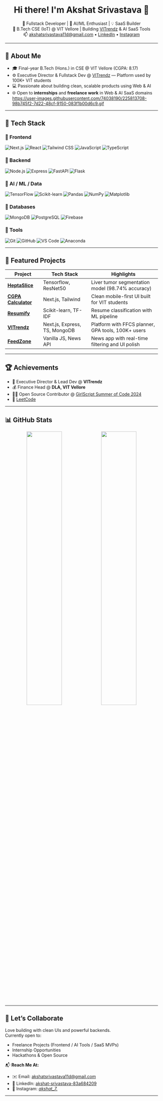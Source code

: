 <h1 align="center">Hi there! I'm Akshat Srivastava 👋</h1>

<p align="center">
  🚀 Fullstack Developer | 🤖 AI/ML Enthusiast | 💡 SaaS Builder<br>
  📍 B.Tech CSE (IoT) @ VIT Vellore | Building <a href="https://www.vitrendz.com">VITrendz</a> & AI SaaS Tools<br>
  📫 <a href="mailto:akshatsrivastava11d@gmail.com">akshatsrivastava11d@gmail.com</a> • 
  <a href="https://www.linkedin.com/in/akshat-srivastava-83a684209/">LinkedIn</a> • 
  <a href="https://www.instagram.com/_akshat_7._/">Instagram</a>
</p>

---

## 🧠 About Me

- 🎓 Final-year B.Tech (Hons.) in CSE @ VIT Vellore (CGPA: 8.17)
- ⚙️ Executive Director & Fullstack Dev @ [VITrendz](https://www.vitrendz.com) — Platform used by 100K+ VIT students
- 💻 Passionate about building clean, scalable products using Web & AI
- 🌐 Open to **internships** and **freelance work** in Web & AI SaaS domains
https://user-images.githubusercontent.com/74038190/225813708-98b745f2-7d22-48cf-9150-083f1b00d6c9.gif
---

## 💼 Tech Stack

### 🔹 Frontend
![Next.js](https://img.shields.io/badge/Next.js-black?style=for-the-badge&logo=next.js)
![React](https://img.shields.io/badge/React-20232A?style=for-the-badge&logo=react)
![Tailwind CSS](https://img.shields.io/badge/TailwindCSS-06B6D4?style=for-the-badge&logo=tailwindcss)
![JavaScript](https://img.shields.io/badge/JavaScript-F7DF1E?style=for-the-badge&logo=javascript)
![TypeScript](https://img.shields.io/badge/TypeScript-3178C6?style=for-the-badge&logo=typescript)

### 🔹 Backend
![Node.js](https://img.shields.io/badge/Node.js-339933?style=for-the-badge&logo=node.js)
![Express](https://img.shields.io/badge/Express.js-000000?style=for-the-badge&logo=express)
![FastAPI](https://img.shields.io/badge/FastAPI-009688?style=for-the-badge&logo=fastapi)
![Flask](https://img.shields.io/badge/Flask-000000?style=for-the-badge&logo=flask)

### 🔹 AI / ML / Data
![TensorFlow](https://img.shields.io/badge/TensorFlow-FF6F00?style=for-the-badge&logo=tensorflow)
![Scikit-learn](https://img.shields.io/badge/Scikit--Learn-F7931E?style=for-the-badge&logo=scikit-learn)
![Pandas](https://img.shields.io/badge/Pandas-150458?style=for-the-badge&logo=pandas)
![NumPy](https://img.shields.io/badge/Numpy-013243?style=for-the-badge&logo=numpy)
![Matplotlib](https://img.shields.io/badge/Matplotlib-11557c?style=for-the-badge&logo=matplotlib)

### 🔹 Databases
![MongoDB](https://img.shields.io/badge/MongoDB-4EA94B?style=for-the-badge&logo=mongodb)
![PostgreSQL](https://img.shields.io/badge/PostgreSQL-4169E1?style=for-the-badge&logo=postgresql)
![Firebase](https://img.shields.io/badge/Firebase-FFCA28?style=for-the-badge&logo=firebase)

### 🔹 Tools
![Git](https://img.shields.io/badge/Git-F05032?style=for-the-badge&logo=git)
![GitHub](https://img.shields.io/badge/GitHub-181717?style=for-the-badge&logo=github)
![VS Code](https://img.shields.io/badge/VS%20Code-007ACC?style=for-the-badge&logo=visual-studio-code)
![Anaconda](https://img.shields.io/badge/Anaconda-44A833?style=for-the-badge&logo=anaconda)

---

## 🚀 Featured Projects

| Project | Tech Stack | Highlights |
|--------|------------|------------|
| [**HeptaSlice**](https://github.com/LogicLordAkshat/HeptaSlice) | Tensorflow, ResNet50 | Liver tumor segmentation model (98.74% accuracy) |
| [**CGPA Calculator**](https://github.com/LogicLordAkshat/cgpa-calculator) | Next.js, Tailwind | Clean mobile-first UI built for VIT students |
| [**Resumify**](https://github.com/LogicLordAkshat/Resumify) | Scikit-learn, TF-IDF | Resume classification with ML pipeline |
| [**VITrendz**](https://www.vitrendz.com) | Next.js, Express, TS, MongoDB | Platform with FFCS planner, GPA tools, 100K+ users |
| [**FeedZone**](https://github.com/LogicLordAkshat/FeedZone) | Vanilla JS, News API | News app with real-time filtering and UI polish |

---

## 🏆 Achievements

- 🎯 Executive Director & Lead Dev @ **VITrendz**
- 💰 Finance Head @ **DLA, VIT Vellore**
- 👩‍💻 Open Source Contributor @ [GirlScript Summer of Code 2024](https://gssoc.girlscript.tech/)
- 🧩 [LeetCode](https://leetcode.com/u/LogicLordAkshat3)

---

## 📊 GitHub Stats

<p align="center">
  <img src="https://github-readme-stats.vercel.app/api?username=LogicLordAkshat&show_icons=true&theme=radical" width="48%" />
  <img src="https://github-readme-streak-stats.herokuapp.com/?user=LogicLordAkshat&theme=radical" width="48%" />
</p>

---

## 🤝 Let’s Collaborate

Love building with clean UIs and powerful backends.  
Currently open to:  
- Freelance Projects (Frontend / AI Tools / SaaS MVPs)  
- Internship Opportunities  
- Hackathons & Open Source

📬 **Reach Me At:**  
- ✉️ Email: [akshatsrivastava11d@gmail.com](mailto:akshatsrivastava11d@gmail.com)  
- 💼 LinkedIn: [akshat-srivastava-83a684209](https://www.linkedin.com/in/akshat-srivastava-83a684209/)  
- 📸 Instagram: [_akshat_7._](https://www.instagram.com/_akshat_7._/)

---
